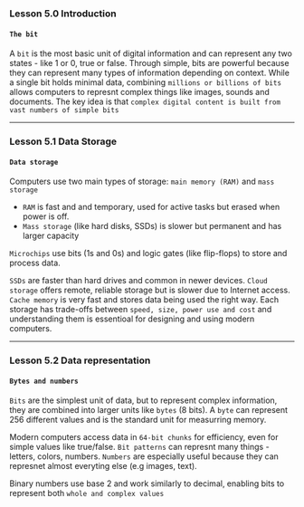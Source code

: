 ### Lesson 5.0 Introduction

#### `The bit`

A `bit` is the most basic unit of digital information and can represent any two states - like 1 or 0, true or false.
Through simple, bits are powerful because they can represent many types of information depending on context.
While a single bit holds minimal data, combining `millions or billions of bits` allows computers to represnt complex things like images, sounds and documents.
The key idea is that `complex digital content is built from vast numbers of simple bits`

---

### Lesson 5.1 Data Storage

#### `Data storage`

Computers use two main types of storage: `main memory (RAM)` and `mass storage`

- `RAM` is fast and and temporary, used for active tasks but erased when power is off.
- `Mass storage` (like hard disks, SSDs) is slower but permanent and has larger capacity

`Microchips` use bits (1s and 0s) and logic gates (like flip-flops) to store and process data.

`SSDs` are faster than hard drives and common in newer devices.
`Cloud storage` offers remote, reliable storage but is slower due to Internet access.
`Cache memory` is very fast and stores data being used the right way.
Each storage has trade-offs between `speed, size, power use and cost` and understanding them is essentioal for designing and using modern computers.

---

### Lesson 5.2 Data representation

#### `Bytes and numbers`

`Bits` are the simplest unit of data, but to represent complex information, they are combined into larger units like `bytes` (8 bits).
A `byte` can represent 256 different values and is the standard unit for measurring memory.

Modern computers access data in `64-bit chunks` for efficiency, even for simple values like true/false. `Bit patterns` can represnt many things - letters, colors, numbers.
`Numbers` are especially useful because they can represnet almost everyting else (e.g images, text).

Binary numbers use base 2 and work similarly to decimal, enabling bits to represent both `whole and complex values`
